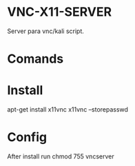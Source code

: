 # VNC-X11-SERVER
Server para vnc/kali script.

# Comands
# Install 
apt-get install x11vnc
x11vnc –storepasswd

# Config
After install 
run chmod 755 vncserver
